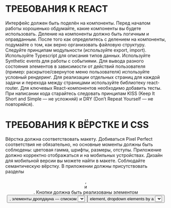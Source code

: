# ТРЕБОВАНИЯ К REACT
Интерфейс должен быть поделён на компоненты. Перед началом работы хорошенько обдумайте, какие компоненты вы будете использовать. Деление на компоненты должно быть логичным и оправданным.
После того как определитесь с делением на компоненты, подумайте о том, как верно организовать файловую структуру.
Следуйте принципам модульности (используйте export, import).
Используйте Typescript для описания типов данных.
Используйте Synthetic events для работы с событиями.
Для вывода разного состояния элементов в зависимости от действий пользователя (пример: раскрытое/свернутое меню пользователя) используйте условный рендеринг.
Для реализации отдельных страниц для каждой задачи и перехода между страницами используйте библиотеку react-router.
Для ключевых React-компонентов необходимо добавить тесты.
При написании кода старайтесь следовать принципам KISS (Keep It Short and Simple — не усложняй) и DRY (Don’t Repeat Yourself — не повторяйся).

# ТРЕБОВАНИЯ К ВЁРСТКЕ И CSS
Вёрстка должна соответствовать макету. Добиваться Pixel Perfect соответствия не обязательно, но основные моменты должны быть соблюдены: цветовая гамма, шрифты, размеры, отступы.
Приложение должно корректно отображаться и на мобильных устройствах. Дизайн для мобильной версии вы можете найти в макете.
Соблюдайте семантическую вёрстку. В приложении должны присутствовать разделы <header>, <main> и <footer>. Кнопки должна быть реализованы элементом <button>, элементы дропдауна — списком <select> и так далее.
При наведении курсора на любые кликабельные элементы должен появляться cursor: pointer.
Учитывайте состояния кнопки + Add card — активная и неактивная.
Если кнопка активна, её внешний вид должен соответствовать макету. При наведении она должна подсвечиваться (менять цвет), а курсор должен меняться на pointer.
Если кнопка неактивна (назначен атрибут disabled), её цвет должен отличаться от активного состояния, кнопка не должна реагировать на наведение курсора (цвет остаётся таким же, не появляется курсор pointer).
Можете использовать любой вариант подключения стилей на ваше усмотрение: общий файл стилей проекта, CSS-модули или специальные React-библиотеки для стилизации компонентов (например, Styled Components).
Использовать селекторы по тегу и id для задания стилей нельзя. Используйте классы
  
# REQUIREMENTS FOR REACT
The interface must be divided into components. Before you start, think carefully about which components you will use. The division into components should be logical and justified.
After you decide on the division into components, think about how to properly organize the file structure.
Follow the principles of modularity (use export, import).
Use Typescript to describe data types.
Use Synthetic events to work with events.
To display a different state of elements depending on user actions (example: expanded / collapsed user menu), use conditional rendering.
To implement separate pages for each task and navigate between pages, use the react-router library.
For key React components, you need to add tests.
When writing code, try to follow the principles of KISS (Keep It Short and Simple - do not complicate) and DRY (Don't Repeat Yourself - do not repeat yourself).

# LAYOUT AND CSS REQUIREMENTS
The layout must match the layout. Achieving Pixel Perfect compliance is not necessary, but the main points must be observed: colors, fonts, sizes, indents.
The application should also display correctly on mobile devices. You can find the design for the mobile version in the layout.
Follow semantic layout. The application must have <header>, <main>, and <footer> sections. Buttons should be implemented by a <button> element, dropdown elements by a <select> list, and so on.
When hovering over any clickable elements, cursor: pointer should appear.
Consider the states of the + Add card button - active and inactive.
If the button is active, its appearance should match the layout. When you hover, it should be highlighted (change color), and the cursor should change to pointer.
If the button is inactive (the disabled attribute is assigned), its color should be different from the active state, the button should not respond to hover (the color remains the same, the pointer cursor does not appear).
You can use any style connection option of your choice: a common project style file, CSS modules, or special React libraries for styling components (for example, Styled Components).
You can't use tag and id selectors to set styles. Use classes.

